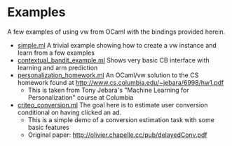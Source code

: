 # Examples

A few examples of using vw from OCaml with the bindings provided herein.

* [simple.ml](simple.ml) A trivial example showing how to create a vw instance and learn from a few examples
* [contextual_bandit_example.ml](contextual_bandit_example.ml) Shows very basic CB interface with learning and arm prediction
* [personalization_homework.ml](personalization_homework.ml) An OCaml/vw solution to the CS homework found at http://www.cs.columbia.edu/~jebara/6998/hw1.pdf
  * This is taken from Tony Jebara's "Machine Learning for Personalization" course at Columbia
* [criteo_conversion.ml](criteo_conversion/criteo_conversion.ml) The goal here is to estimate user conversion conditional on having clicked an ad. 
  * This is a simple demo of a conversion estimation task with some basic features
  * Original paper: http://olivier.chapelle.cc/pub/delayedConv.pdf
